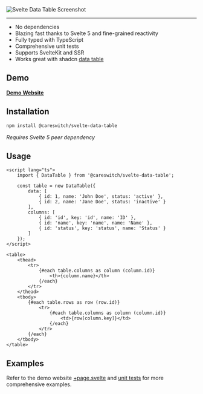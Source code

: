 <img align="center" alt="Svelte Data Table Screenshot" src="https://github.com/user-attachments/assets/fc527332-882b-463a-b070-d4714b32ec47">

---

- No dependencies
- Blazing fast thanks to Svelte 5 and fine-grained reactivity
- Fully typed with TypeScript
- Comprehensive unit tests
- Supports SvelteKit and SSR
- Works great with shadcn [data table](https://www.shadcn-svelte.com/docs/components/data-table)

## Demo

**[Demo Website](https://careswitch-svelte-data-table.vercel.app)**

## Installation

```bash
npm install @careswitch/svelte-data-table
```

_Requires Svelte 5 peer dependency_

## Usage

```svelte
<script lang="ts">
	import { DataTable } from '@careswitch/svelte-data-table';

	const table = new DataTable({
		data: [
			{ id: 1, name: 'John Doe', status: 'active' },
			{ id: 2, name: 'Jane Doe', status: 'inactive' }
		],
		columns: [
			{ id: 'id', key: 'id', name: 'ID' },
			{ id: 'name', key: 'name', name: 'Name' },
			{ id: 'status', key: 'status', name: 'Status' }
		]
	});
</script>

<table>
	<thead>
		<tr>
			{#each table.columns as column (column.id)}
				<th>{column.name}</th>
			{/each}
		</tr>
	</thead>
	<tbody>
		{#each table.rows as row (row.id)}
			<tr>
				{#each table.columns as column (column.id)}
					<td>{row[column.key]}</td>
				{/each}
			</tr>
		{/each}
	</tbody>
</table>
```

## Examples

Refer to the demo website [+page.svelte](./src/routes/+page.svelte) and [unit tests](./src/index.test.ts) for more comprehensive examples.

